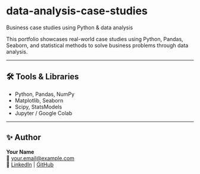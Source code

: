 # data-analysis-case-studies
Business case studies using Python &amp; data analysis

This portfolio showcases real-world case studies using Python, Pandas, Seaborn, and statistical methods to solve business problems through data analysis.

---

## 🛠️ Tools & Libraries
- Python, Pandas, NumPy
- Matplotlib, Seaborn
- Scipy, StatsModels
- Jupyter / Google Colab

---

## ✨ Author
**Your Name**  
📧 your.email@example.com  
🔗 [LinkedIn](https://linkedin.com/in/yourprofile) | [GitHub](https://github.com/yourusername)
